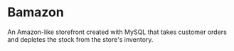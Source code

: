 # Bamazon
An Amazon-like storefront created with MySQL that takes customer orders and depletes the stock from the store's inventory.
